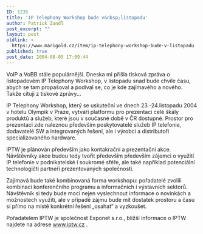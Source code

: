 ```yaml
---
ID: 1235
title: 'IP Telephony Workshop bude v&nbsp;listopadu'
author: Patrick Zandl
post_excerpt: ""
layout: post
oldlink: >
  https://www.marigold.cz/item/ip-telephony-workshop-bude-v-listopadu
published: true
post_date: 2004-08-05 17:09:44
---
```

<p>
VoIP a VoBB stále populárnější. Dneska mi přišla tisková zpráva o listopadovém IP Telephony Workshop, v listopadu snad bude chvíle času, abych se tam propašoval a podíval se, co je kde zajímavého a nového. Takže cituji z tiskové zprávy...</p>
<p>
IP Telephony Workshop, který se uskuteční ve dnech 23.-24.listopadu 2004 v hotelu Olympik v Praze, vytváří platformu pro prezentaci celé škály produktů a služeb, které jsou v současné době v ČR dostupné. Prostor pro prezentaci zde naleznou především poskytovatelé služeb IP telefonie, dodavatelé SW a integrovaných řešení, ale i výrobci a distributoři specializovaného hardware.</p>
<p>
IPTW je plánován především jako kontakrační a prezentační akce. Návštěvníky akce budou tedy tvořit především především zájemci o využití IP telefonie v podnikatelské i soukromé sféře, ale také například potenciální technologičtí partneři prezentovaných společností.</p>
<p>
Zajímavá bude také kombinovaná forma workshopu: pořadatelé zvolili kombinaci konferenčního programu a informačních i výstavních sektorů. Návštěvník si tedy bude moci nejen vyslechnout informace o novinkách a možnostech využití, ale v případě zájmu bude mít dostatek prostoru a času si přímo na místě konkrétní řešení &#8222;osahat&#8220; a vyzkoušet.</p>
<p>
Pořadatelem IPTW je společnost Exponet s.r.o., bližší informace o IPTW najdete na adrese <a href="http://www.iptw.cz">www.iptw.cz</a> .</p>
